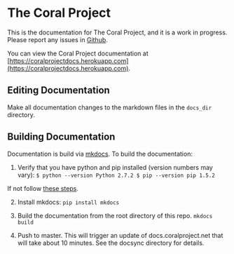 # The Coral Project

This is the documentation for The Coral Project, and it is a work in progress. Please report any issues in [Github](https://github.com/coralproject/docs/issues).

You can view the Coral Project documentation at [https://coralprojectdocs.herokuapp.com](https://coralprojectdocs.herokuapp.com).

## Editing Documentation
Make all documentation changes to the markdown files in the `docs_dir` directory.

## Building Documentation

Documentation is build via [mkdocs](http://www.mkdocs.org). To build the documentation:

1) Verify that you have python and pip installed (version numbers may vary): 
  `$ python --version
    Python 2.7.2
  $ pip --version
    pip 1.5.2`

If not follow [these steps](https://pip.pypa.io/en/stable/installing/).

2) Install mkdocs:
  `pip install mkdocs`

3) Build the documentation from the root directory of this repo.
  `mkdocs build`

4) Push to master. This will trigger an update of docs.coralproject.net that will take about 10 minutes. See the docsync directory for details.
